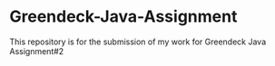 # Greendeck-Java-Assignment
This repository is for the submission of my work for Greendeck Java Assignment#2
